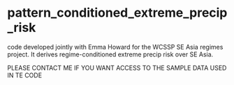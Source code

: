 # pattern_conditioned_extreme_precip_risk
code developed jointly with Emma Howard for the WCSSP SE Asia regimes project. It derives regime-conditioned extreme precip risk over SE Asia.


PLEASE CONTACT ME IF YOU WANT ACCESS TO THE SAMPLE DATA USED IN TE CODE
